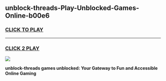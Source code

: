 
## unblock-threads-Play-Unblocked-Games-Online-b00e6
<h3>
<a href="https://premium76.site?title=unblock-threads&ref=25A">CLICK TO PLAY</a></h3>
<hr>

<h3>
<a href="https://premium76.site?title=unblock-threads&ref=25A">CLICK 2 PLAY</a>
  
</h3>

<a href="https://premium76.site?title=unblock-threads&ref=25A"><img src="https://clearcache.store/games.png"></a>


**unblock-threads games unblocked: Your Gateway to Fun and Accessible Online Gaming**
